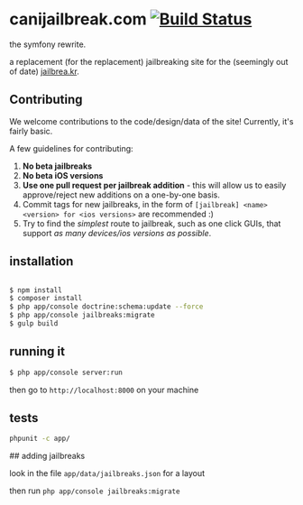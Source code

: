 canijailbreak.com [![Build Status](https://travis-ci.org/cj123/symfony-canijailbreak.com.svg?branch=master)](https://travis-ci.org/cj123/symfony-canijailbreak.com)
=================

the symfony rewrite.

a replacement (for the replacement) jailbreaking site for the (seemingly out of date) [jailbrea.kr](http://jailbrea.kr).

## Contributing

We welcome contributions to the code/design/data of the site! Currently, it's fairly basic.

A few guidelines for contributing:

1. **No beta jailbreaks**
2. **No beta iOS versions**
3. **Use one pull request per jailbreak addition** - this will allow us to easily approve/reject new additions on a one-by-one basis.
4. Commit tags for new jailbreaks, in the form of `[jailbreak] <name> <version> for <ios versions>` are recommended :)
5. Try to find the _simplest_ route to jailbreak, such as one click GUIs, that support _as many devices/ios versions as possible_.


## installation

```bash

$ npm install
$ composer install
$ php app/console doctrine:schema:update --force
$ php app/console jailbreaks:migrate
$ gulp build

```

## running it

```bash
$ php app/console server:run
```

then go to `http://localhost:8000` on your machine

## tests

```bash
phpunit -c app/
```

## adding jailbreaks

look in the file `app/data/jailbreaks.json` for a layout

then run `php app/console jailbreaks:migrate`